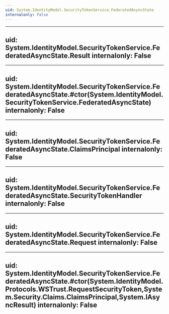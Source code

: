 ```yaml
---
uid: System.IdentityModel.SecurityTokenService.FederatedAsyncState
internalonly: False
---
```


---
uid: System.IdentityModel.SecurityTokenService.FederatedAsyncState.Result
internalonly: False
---

---
uid: System.IdentityModel.SecurityTokenService.FederatedAsyncState.#ctor(System.IdentityModel.SecurityTokenService.FederatedAsyncState)
internalonly: False
---

---
uid: System.IdentityModel.SecurityTokenService.FederatedAsyncState.ClaimsPrincipal
internalonly: False
---

---
uid: System.IdentityModel.SecurityTokenService.FederatedAsyncState.SecurityTokenHandler
internalonly: False
---

---
uid: System.IdentityModel.SecurityTokenService.FederatedAsyncState.Request
internalonly: False
---

---
uid: System.IdentityModel.SecurityTokenService.FederatedAsyncState.#ctor(System.IdentityModel.Protocols.WSTrust.RequestSecurityToken,System.Security.Claims.ClaimsPrincipal,System.IAsyncResult)
internalonly: False
---
